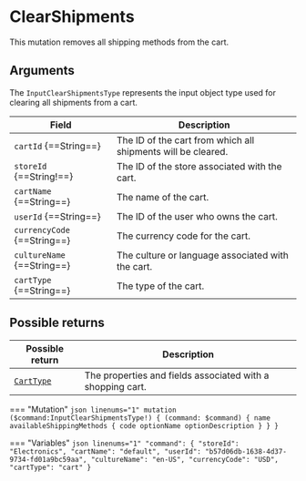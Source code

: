 # ClearShipments

This mutation removes all shipping methods from the cart.

## Arguments

The `InputClearShipmentsType` represents the input object type used for clearing all shipments from a cart. 

| Field              | Description                                                    |
|--------------------|----------------------------------------------------------------|
| `cartId` {==String==}            | The ID of the cart from which all shipments will be cleared.          |
| `storeId` {==String!==}         | The ID of the store associated with the cart.                         |
| `cartName` {==String==}          | The name of the cart.                                                |
| `userId` {==String==}            | The ID of the user who owns the cart.                                 |
| `currencyCode` {==String==}      | The currency code for the cart.                                      |
| `cultureName` {==String==}       | The culture or language associated with the cart.                     |
| `cartType` {==String==}          | The type of the cart.                                                |

## Possible returns

| Possible return                                          	| Description                                                 	|
|---------------------------------------------------------	|------------------------------------------------------------	|
| [`CartType`](../objects/cart-type.md)                   	|  The properties and fields associated with a shopping cart.  	|


=== "Mutation"
    ```json linenums="1"
    mutation ($command:InputClearShipmentsType!)
    {
        (command: $command)
        {
            name
            availableShippingMethods
            {
            code
            optionName
            optionDescription
            }
        }
    }
    ```

=== "Variables"
    ```json linenums="1"
    "command": {
        "storeId": "Electronics",
        "cartName": "default",
        "userId": "b57d06db-1638-4d37-9734-fd01a9bc59aa",
        "cultureName": "en-US",
        "currencyCode": "USD",
        "cartType": "cart"
    }
    ```